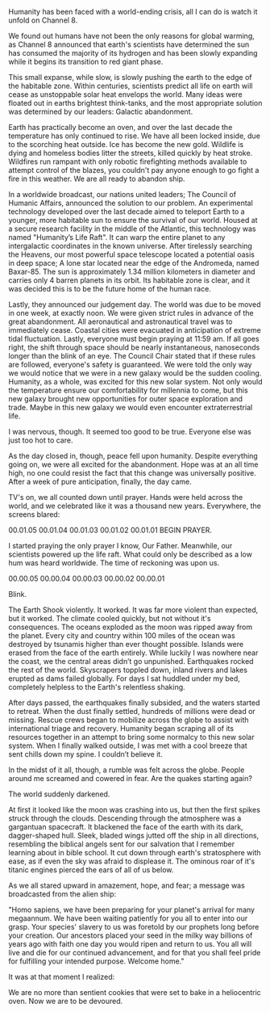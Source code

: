 Humanity has been faced with a world-ending crisis, all I can do is watch it unfold on Channel 8.

We found out humans have not been the only reasons for global warming, as Channel 8 announced that earth's scientists have determined the sun has consumed the majority of its hydrogen and has been slowly expanding while it begins its transition to red giant phase. 

This small expanse, while slow, is slowly pushing the earth to the edge of the habitable zone. Within centuries, scientists predict all life on earth will cease as unstoppable solar heat envelops the world. Many ideas were floated out in earths brightest think-tanks, and the most appropriate solution was determined by our leaders: Galactic abandonment.

Earth has practically become an oven, and over the last decade the temperature has only continued to rise. We have all been locked inside, due to the scorching heat outside. Ice has become the new gold. Wildlife is dying and homeless bodies litter the streets, killed quickly by heat stroke. Wildfires run rampant with only robotic firefighting methods available to attempt control of the blazes, you couldn't pay anyone enough to go fight a fire in this weather. We are all ready to abandon ship. 

In a worldwide broadcast, our nations united leaders; The Council of Humanic Affairs, announced the solution to our problem. An experimental technology developed over the last decade aimed to teleport Earth to a younger, more habitable sun to ensure the survival of our world. Housed at a secure research facility in the middle of the Atlantic, this technology was named "Humanity’s Life Raft". It can warp the entire planet to any intergalactic coordinates in the known universe. After tirelessly searching the Heavens, our most powerful space telescope located a potential oasis in deep space; A lone star located near the edge of the Andromeda, named Baxar-85. The sun is approximately 1.34 million kilometers in diameter and carries only 4 barren planets in its orbit. Its habitable zone is clear, and it was decided this is to be the future home of the human race. 

Lastly, they announced our judgement day. The world was due to be moved in one week, at exactly noon. We were given strict rules in advance of the great abandonment. All aeronautical and astronautical travel was to immediately cease. Coastal cities were evacuated in anticipation of extreme tidal fluctuation. Lastly, everyone must begin praying at 11:59 am. If all goes right, the shift through space should be nearly instantaneous, nanoseconds longer than the blink of an eye. The Council Chair stated that if these rules are followed, everyone's safety is guaranteed. We were told the only way we would notice that we were in a new galaxy would be the sudden cooling. Humanity, as a whole, was excited for this new solar system. Not only would the temperature ensure our comfortability for millennia to come, but this new galaxy brought new opportunities for outer space exploration and trade. Maybe in this new galaxy we would even encounter extraterrestrial life. 

I was nervous, though. It seemed too good to be true. Everyone else was just too hot to care.

As the day closed in, though, peace fell upon humanity. Despite everything going on, we were all excited for the abandonment. Hope was at an all time high, no one could resist the fact that this change was universally positive. After a week of pure anticipation, finally, the day came. 

TV's on, we all counted down until prayer. Hands were held across the world, and we celebrated like it was a thousand new years. Everywhere, the screens blared:

00.01.05
00.01.04
00.01.03
00.01.02
00.01.01
BEGIN PRAYER.

I started praying the only prayer I know, Our Father. Meanwhile, our scientists powered up the life raft. What could only be described as a low hum was heard worldwide. The time of reckoning was upon us. 

00.00.05
00.00.04
00.00.03
00.00.02
00.00.01

Blink.

The Earth Shook violently. It worked. It was far more violent than expected, but it worked. The climate cooled quickly, but not without it's consequences. The oceans exploded as the moon was ripped away from the planet. Every city and country within 100 miles of the ocean was destroyed by tsunamis higher than ever thought possible. Islands were erased from the face of the earth entirely. While luckily I was nowhere near the coast, we the central areas didn’t go unpunished. Earthquakes rocked the rest of the world. Skyscrapers toppled down, inland rivers and lakes erupted as dams failed globally. For days I sat huddled under my bed, completely helpless to the Earth's relentless shaking. 

After days passed, the earthquakes finally subsided, and the waters started to retreat. When the dust finally settled, hundreds of millions were dead or missing. Rescue crews began to mobilize across the globe to assist with international triage and recovery. Humanity began scraping all of its resources together in an attempt to bring some normalcy to this new solar system. When I finally walked outside, I was met with a cool breeze that sent chills down my spine. I couldn’t believe it. 

In the midst of it all, though, a rumble was felt across the globe. People around me screamed and cowered in fear. Are the quakes starting again? 

The world suddenly darkened. 

At first it looked like the moon was crashing into us, but then the first spikes struck through the clouds. Descending through the atmosphere was a gargantuan spacecraft. It blackened the face of the earth with its dark, dagger-shaped hull. Sleek, bladed wings jutted off the ship in all directions, resembling the biblical angels sent for our salvation that I remember learning about in bible school. It cut down through earth's stratosphere with ease, as if even the sky was afraid to displease it. The ominous roar of it's titanic engines pierced the ears of all of us below. 

As we all stared upward in amazement, hope, and fear; a message was broadcasted from the alien ship:

"Homo sapiens, we have been preparing for your planet's arrival for many megaannum. We have been waiting patiently for you all to enter into our grasp. Your species' slavery to us was foretold by our prophets long before your creation. Our ancestors placed your seed in the milky way billions of years ago with faith one day you would ripen and return to us. You all will live and die for our continued advancement, and for that you shall feel pride for fulfilling your intended purpose. Welcome home."

It was at that moment I realized:

We are no more than sentient cookies that were set to bake in a heliocentric oven. Now we are to be devoured.